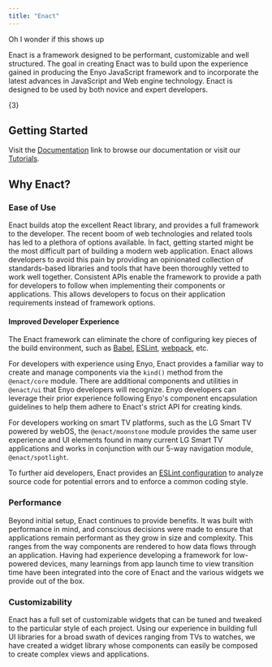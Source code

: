 ```yaml
---
title: "Enact"
---
```


<siteSection><p>Oh I wonder if this shows up</p></siteSection>
Enact is a framework designed to be performant, customizable and well structured. The goal in
creating Enact was to build upon the experience gained in producing the Enyo JavaScript framework
and to incorporate the latest advances in JavaScript and Web engine technology. Enact is designed to
be used by both novice and expert developers.

<Doubler>{3}</Doubler>

<SiteSection>

## Getting Started

Visit the [Documentation](docs/) link to browse our documentation or visit our
[Tutorials](docs/tutorials/).

</SiteSection>

## Why Enact?

### Ease of Use

Enact builds atop the excellent React library, and provides a full framework to the developer. The
recent boom of web technologies and related tools has led to a plethora of options available. In
fact, getting started might be the most difficult part of building a modern web application. Enact
allows developers to avoid this pain by providing an opinionated collection of standards-based libraries
and tools that have been thoroughly vetted to work well together.  Consistent APIs enable the framework
to provide a path for developers to follow when implementing their components or applications.  This allows
developers to focus on their application requirements instead of framework options.

#### Improved Developer Experience

The Enact framework can eliminate the chore of configuring key pieces of the build environment, such
as [Babel](https://babeljs.io/), [ESLint](http://eslint.org/), [webpack](https://webpack.github.io/), etc.

For developers with experience using Enyo, Enact provides a familiar way to create and manage components
via the `kind()` method from the `@enact/core` module.  There are additional components and utilities in
`@enact/ui` that Enyo developers will recognize.  Enyo developers can leverage their prior experience
following Enyo's component encapsulation guidelines to help them adhere to Enact's strict API for creating
kinds.

For developers working on smart TV platforms, such as the LG Smart TV powered by webOS, the `@enact/moonstone`
module provides the same user experience and UI elements found in many current LG Smart TV applications and
works in conjunction with our 5-way navigation module, `@enact/spotlight`.

To further aid developers, Enact provides an [ESLint configuration](docs/developer-tools/eslint-config-enact/) to analyze source code for potential
errors and to enforce a common coding style.

### Performance

Beyond initial setup, Enact continues to provide benefits. It was built with performance in mind,
and conscious decisions were made to ensure that applications remain performant as they grow in size
and complexity. This ranges from the way components are rendered to how data flows through an
application. Having had experience developing a framework for low-powered devices, many learnings
from app launch time to view transition time have been integrated into the core of Enact and the
various widgets we provide out of the box.

### Customizability

Enact has a full set of customizable widgets that can be tuned and tweaked to the particular style
of each project. Using our experience in building full UI libraries for a broad swath of devices
ranging from TVs to watches, we have created a widget library whose components can easily be
composed to create complex views and applications.

